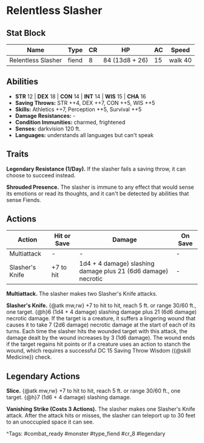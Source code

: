 # Relentless Slasher

## Stat Block

| Name | Type | CR | HP | AC | Speed |
|------|------|----|----|----|-------|
| Relentless Slasher | fiend | 8 | 84 (13d8 + 26) | 15 | walk 40 |

## Abilities

- **STR** 12 | **DEX** 18 | **CON** 14 | **INT** 14 | **WIS** 15 | **CHA** 16
- **Saving Throws:** STR ++4, DEX ++7, CON ++5, WIS ++5  
- **Skills:** Athletics ++7, Perception ++5, Survival ++5  
- **Damage Resistances:** -  
- **Condition Immunities:** charmed, frightened  
- **Senses:** darkvision 120 ft.  
- **Languages:** understands all languages but can't speak

## Traits

**Legendary Resistance (1/Day).** If the slasher fails a saving throw, it can choose to succeed instead.

**Shrouded Presence.** The slasher is immune to any effect that would sense its emotions or read its thoughts, and it can't be detected by abilities that sense Fiends.


## Actions

| Action | Hit or Save | Damage | On Save |
|--------|--------------|--------|----------|
| Multiattack | - | - | - |
| Slasher's Knife | +7 to hit | 1d4 + 4 damage) slashing damage plus 21 (6d6 damage) necrotic | - |

**Multiattack.** The slasher makes two Slasher's Knife attacks.

**Slasher's Knife.** {@atk mw,rw} +7 to hit to hit, reach 5 ft. or range 30/60 ft., one target. {@h}6 (1d4 + 4 damage) slashing damage plus 21 (6d6 damage) necrotic damage. If the target is a creature, it suffers a lingering wound that causes it to take 7 (2d6 damage) necrotic damage at the start of each of its turns. Each time the slasher hits the wounded target with this attack, the damage dealt by the wound increases by 3 (1d6 damage). The wound ends if the target regains hit points or if a creature uses an action to stanch the wound, which requires a successful DC 15 Saving Throw Wisdom ({@skill Medicine}) check.

## Legendary Actions

**Slice.** {@atk mw,rw} +7 to hit to hit, reach 5 ft. or range 30/60 ft., one target. {@h}7 (1d6 + 4 damage) slashing damage.

**Vanishing Strike (Costs 3 Actions).** The slasher makes one Slasher's Knife attack. After the attack hits or misses, the slasher can teleport up to 30 feet to an unoccupied space it can see.



^Tags: #combat_ready #monster #type_fiend #cr_8 #legendary